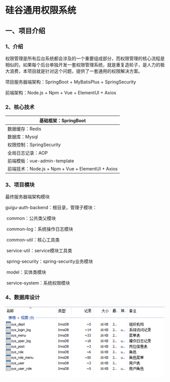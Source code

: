 # 硅谷通用权限系统

## 一、项目介绍

### 1、介绍

权限管理是所有后台系统都会涉及的一个重要组成部分，而权限管理的核心流程是相似的，如果每个后台单独开发一套权限管理系统，就是重复造轮子，是人力的极大浪费，本项目就是针对这个问题，提供了一套通用的权限解决方案。

项目服务器端架构：SpringBoot + MyBatisPlus + SpringSecurity

前端架构：Node.js + Npm + Vue + ElementUI + Axios

### 2、核心技术

| 基础框架：SpringBoot                              |
| ------------------------------------------------- |
| 数据缓存：Redis                                   |
| 数据库：Mysql                                     |
| 权限控制：SpringSecurity                          |
| 全局日志记录：AOP                                 |
| 前端模板：vue-admin-template                      |
| 前端技术：Node.js + Npm + Vue + ElementUI + Axios |

### 3、项目模块

最终服务器端架构模块

guigu-auth-backend：根目录，管理子模块：

​	common：公共类父模块

​		common-log：系统操作日志模块

​		common-util：核心工具类

​		service-util：service模块工具类

​		spring-security：spring-security业务模块

​	model：实体类模块

​	service-system：系统权限模块

### 4、数据库设计

![image-20220527143312775](images/image-20220527143312775.png)